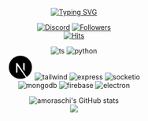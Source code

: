 <p align="center">
  <a href="https://git.io/typing-svg">
    <img src="https://readme-typing-svg.demolab.com?weight=300&size=30&pause=1000&color=2CDAF7&center=true&vCenter=true&width=435&lines=Angelo+Moraschi" alt="Typing SVG" />
  </a>
</p>

<p align="center">
  <a href="https://github.com/badges/shields"><img src="https://img.shields.io/badge/amoraschi-000000?style=for-the-badge&logo=discord" alt="Discord"></a>
  <a href="https://github.com/badges/shields"><img src="https://custom-icon-badges.demolab.com/github/followers/amoraschi?style=for-the-badge&labelColor=black&color=black&logo=person-add" alt="Followers"></a>
<!--   <a href="https://github.com/amoraschi"><img src="https://img.shields.io/badge/Student-blue?style=for-the-badge" alt="Learning"></a> -->
  <br />
  <a href="https://github.com/silentsoft/hits"><img src="https://hits.sh/github.com/amoraschi.svg?style=for-the-badge&color=0aba59&labelColor=0aba59&logo=github" alt="Hits"></a>
</p>

<p align="center">
<!--   <img src="https://cdn.jsdelivr.net/gh/devicons/devicon/icons/nodejs/nodejs-plain.svg" alt="nodejs" width="50"/> -->
<!--   <img src="https://raw.githubusercontent.com/devicons/devicon/master/icons/javascript/javascript-original.svg" alt="javascript" width="50"/> -->
<!--   <img src="https://raw.githubusercontent.com/devicons/devicon/master/icons/html5/html5-original-wordmark.svg" alt="html" width="40"/> -->
<!--   <img src="https://raw.githubusercontent.com/devicons/devicon/master/icons/css3/css3-original-wordmark.svg" alt="css" width="40"/> -->
<!--   <img src="https://raw.githubusercontent.com/devicons/devicon/master/icons/react/react-original.svg" alt="react" width="40"/> -->
  <img src="https://cdn.jsdelivr.net/gh/devicons/devicon/icons/typescript/typescript-original.svg" alt="ts" width="50"/>
  <img src="https://cdn.jsdelivr.net/gh/devicons/devicon/icons/python/python-original.svg" alt="python" width="50"/>
  <br />
  <img src="https://raw.githubusercontent.com/amoraschi/amoraschi/master/svg/next.svg" alt="next" width="50"/>
  <img src="https://cdn.jsdelivr.net/gh/devicons/devicon/icons/tailwindcss/tailwindcss-plain.svg" alt="tailwind" width="50"/>
  <img src="https://cdn.jsdelivr.net/gh/devicons/devicon/icons/express/express-original.svg" alt="express" width="50"/>
  <img src="https://cdn.jsdelivr.net/gh/devicons/devicon/icons/socketio/socketio-original.svg" alt="socketio" width="50"/>
  <br />
  <img src="https://cdn.jsdelivr.net/gh/devicons/devicon/icons/mongodb/mongodb-original-wordmark.svg" alt="mongodb" width="50"/>
  <img src="https://cdn.jsdelivr.net/gh/devicons/devicon/icons/firebase/firebase-plain.svg" alt="firebase" width="50"/>
  <img src="https://cdn.jsdelivr.net/gh/devicons/devicon/icons/electron/electron-original.svg" alt="electron" width="50"/>
</p>

<p align="center">
  <img src="https://github-readme-stats.vercel.app/api?username=amoraschi&show_icons=true&hide=&count_private=true&title_color=0891b2&text_color=ffffff&icon_color=0891b2&bg_color=1c1917&hide_border=true&show_icons=true" alt="amoraschi's GitHub stats" width="420px"/>
  <br />
  <img src="https://github-readme-streak-stats.herokuapp.com/?user=amoraschi&stroke=ffffff&background=1c1917&ring=0891b2&fire=0891b2&currStreakNum=ffffff&currStreakLabel=0891b2&sideNums=ffffff&sideLabels=ffffff&dates=ffffff&hide_border=true" width="420px"/>
</p>

<!-- WEATHER -->
<!-- WEATHER END -->
<!-- Hi, if you're reading this... -->
